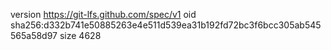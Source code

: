 version https://git-lfs.github.com/spec/v1
oid sha256:d332b741e50885263e4e511d539ea31b192fd72bc3f6bcc305ab545565a58d97
size 4628
